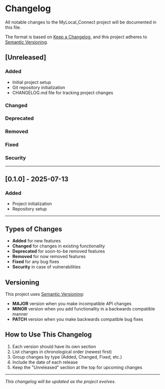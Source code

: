 # Changelog

All notable changes to the MyLocal_Connect project will be documented in this file.

The format is based on [Keep a Changelog](https://keepachangelog.com/en/1.0.0/),
and this project adheres to [Semantic Versioning](https://semver.org/spec/v2.0.0.html).

## [Unreleased]

### Added
- Initial project setup
- Git repository initialization
- CHANGELOG.md file for tracking project changes

### Changed

### Deprecated

### Removed

### Fixed

### Security

---

## [0.1.0] - 2025-07-13

### Added
- Project initialization
- Repository setup

---

## Types of Changes

- **Added** for new features
- **Changed** for changes in existing functionality
- **Deprecated** for soon-to-be removed features
- **Removed** for now removed features
- **Fixed** for any bug fixes
- **Security** in case of vulnerabilities

## Versioning

This project uses [Semantic Versioning](https://semver.org/):
- **MAJOR** version when you make incompatible API changes
- **MINOR** version when you add functionality in a backwards compatible manner
- **PATCH** version when you make backwards compatible bug fixes

## How to Use This Changelog

1. Each version should have its own section
2. List changes in chronological order (newest first)
3. Group changes by type (Added, Changed, Fixed, etc.)
4. Include the date of each release
5. Keep the "Unreleased" section at the top for upcoming changes

---

*This changelog will be updated as the project evolves.*
